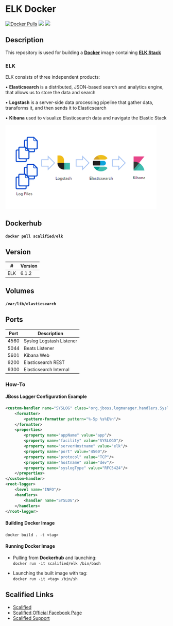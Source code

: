 # ELK  Docker

[![Docker Pulls](https://img.shields.io/docker/pulls/scalified/elk.svg)](https://hub.docker.com/r/scalified/elk)
[![](https://images.microbadger.com/badges/image/scalified/elk.svg)](https://microbadger.com/images/scalified/elk)
[![](https://images.microbadger.com/badges/version/scalified/elk.svg)](https://microbadger.com/images/scalified/elk)

## Description

This repository is used for building a [**Docker**](https://www.docker.com) image containing [**ELK Stack**](https://www.elastic.co/elk-stack)

### ELK

ELK consists of three independent products:

• **Elasticsearch** is a distributed, JSON-based search and analytics engine, that allows us to  store the data and search

• **Logstash** is a server-side data processing pipeline that gather data, transforms it, and then sends it to Elasticsearch

• **Kibana** used to visualize Elasticsearch data and navigate the Elastic Stack

![ELK Stack](images/elk_stack.png)

## Dockerhub

**`docker pull scalified/elk`**

## Version

| #      | Version |
|--------|---------|
| ELK    | 6.1.2   |

## Volumes

**`/var/lib/elasticsearch`**

## Ports

| Port | Description              |
|------|--------------------------|
| 4560 | Syslog Logstash Listener |
| 5044 | Beats Listener           |
| 5601 | Kibana Web               |
| 9200 | Elasticsearch REST       |
| 9300 | Elasticsearch Internal   |

### How-To

#### JBoss Logger Configuration Example

```xml
<custom-handler name="SYSLOG" class="org.jboss.logmanager.handlers.SyslogHandler" module="org.jboss.logmanager">
	<formatter>
		<pattern-formatter pattern="%-5p %s%E%n"/>
	</formatter>
	<properties>
		<property name="appName" value="app"/>
		<property name="facility" value="SYSLOGD"/>
		<property name="serverHostname" value="elk"/>
		<property name="port" value="4560"/>
		<property name="protocol" value="TCP"/>
		<property name="hostname" value="dev"/>
		<property name="syslogType" value="RFC5424"/>
	</properties>
</custom-handler>
<root-logger>
	<level name="INFO"/>
	<handlers>
		<handler name="SYSLOG"/>
	</handlers>
</root-logger>
```

#### Building Docker Image

`docker build . -t <tag>`

#### Running Docker Image

* Pulling from **Dockerhub** and launching:  
  `docker run -it scalified/elk /bin/bash`

* Launching the built image with <tag> tag:  
  `docker run -it <tag> /bin/sh`

## Scalified Links

* [Scalified](http://www.scalified.com)
* [Scalified Official Facebook Page](https://www.facebook.com/scalified)
* <a href="mailto:info@scalified.com?subject=[ELK Stack Docker Image]: Proposals And Suggestions">Scalified Support</a>

